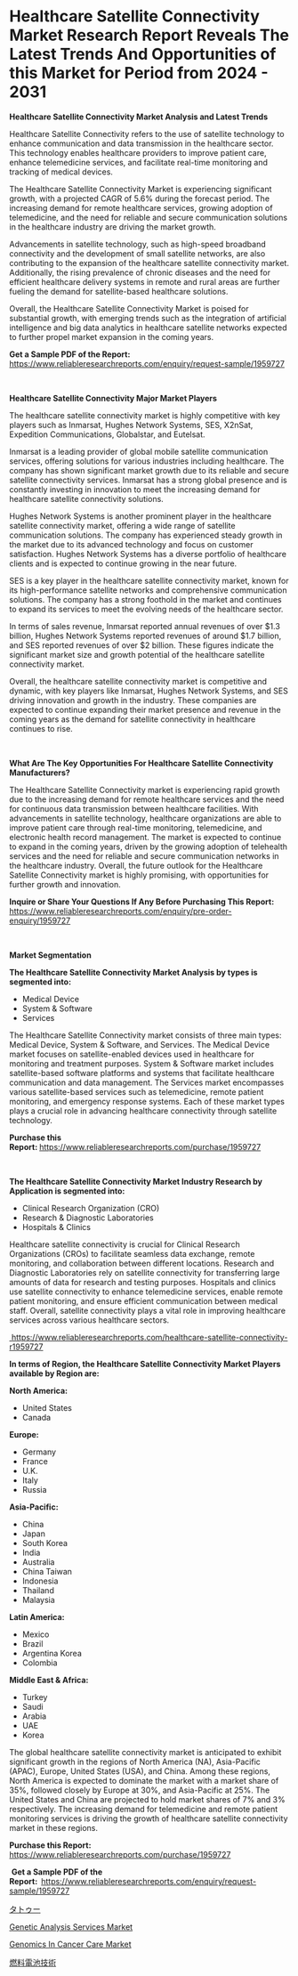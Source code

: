 <p><h1>Healthcare Satellite Connectivity Market Research Report Reveals The Latest Trends And Opportunities of this Market for Period from 2024 - 2031</h1></p><p><strong>Healthcare Satellite Connectivity Market Analysis and Latest Trends</strong></p>
<p><p>Healthcare Satellite Connectivity refers to the use of satellite technology to enhance communication and data transmission in the healthcare sector. This technology enables healthcare providers to improve patient care, enhance telemedicine services, and facilitate real-time monitoring and tracking of medical devices.</p><p>The Healthcare Satellite Connectivity Market is experiencing significant growth, with a projected CAGR of 5.6% during the forecast period. The increasing demand for remote healthcare services, growing adoption of telemedicine, and the need for reliable and secure communication solutions in the healthcare industry are driving the market growth.</p><p>Advancements in satellite technology, such as high-speed broadband connectivity and the development of small satellite networks, are also contributing to the expansion of the healthcare satellite connectivity market. Additionally, the rising prevalence of chronic diseases and the need for efficient healthcare delivery systems in remote and rural areas are further fueling the demand for satellite-based healthcare solutions.</p><p>Overall, the Healthcare Satellite Connectivity Market is poised for substantial growth, with emerging trends such as the integration of artificial intelligence and big data analytics in healthcare satellite networks expected to further propel market expansion in the coming years.</p></p>
<p><strong>Get a Sample PDF of the Report:&nbsp;</strong> <a href="https://www.reliableresearchreports.com/enquiry/request-sample/1959727">https://www.reliableresearchreports.com/enquiry/request-sample/1959727</a></p>
<p>&nbsp;</p>
<p><strong>Healthcare Satellite Connectivity Major Market Players</strong></p>
<p><p>The healthcare satellite connectivity market is highly competitive with key players such as Inmarsat, Hughes Network Systems, SES, X2nSat, Expedition Communications, Globalstar, and Eutelsat.</p><p>Inmarsat is a leading provider of global mobile satellite communication services, offering solutions for various industries including healthcare. The company has shown significant market growth due to its reliable and secure satellite connectivity services. Inmarsat has a strong global presence and is constantly investing in innovation to meet the increasing demand for healthcare satellite connectivity solutions.</p><p>Hughes Network Systems is another prominent player in the healthcare satellite connectivity market, offering a wide range of satellite communication solutions. The company has experienced steady growth in the market due to its advanced technology and focus on customer satisfaction. Hughes Network Systems has a diverse portfolio of healthcare clients and is expected to continue growing in the near future.</p><p>SES is a key player in the healthcare satellite connectivity market, known for its high-performance satellite networks and comprehensive communication solutions. The company has a strong foothold in the market and continues to expand its services to meet the evolving needs of the healthcare sector.</p><p>In terms of sales revenue, Inmarsat reported annual revenues of over $1.3 billion, Hughes Network Systems reported revenues of around $1.7 billion, and SES reported revenues of over $2 billion. These figures indicate the significant market size and growth potential of the healthcare satellite connectivity market.</p><p>Overall, the healthcare satellite connectivity market is competitive and dynamic, with key players like Inmarsat, Hughes Network Systems, and SES driving innovation and growth in the industry. These companies are expected to continue expanding their market presence and revenue in the coming years as the demand for satellite connectivity in healthcare continues to rise.</p></p>
<p>&nbsp;</p>
<p><strong>What Are The Key Opportunities For Healthcare Satellite Connectivity Manufacturers?</strong></p>
<p><p>The Healthcare Satellite Connectivity market is experiencing rapid growth due to the increasing demand for remote healthcare services and the need for continuous data transmission between healthcare facilities. With advancements in satellite technology, healthcare organizations are able to improve patient care through real-time monitoring, telemedicine, and electronic health record management. The market is expected to continue to expand in the coming years, driven by the growing adoption of telehealth services and the need for reliable and secure communication networks in the healthcare industry. Overall, the future outlook for the Healthcare Satellite Connectivity market is highly promising, with opportunities for further growth and innovation.</p></p>
<p><strong>Inquire or Share Your Questions If Any Before Purchasing This Report:</strong> <a href="https://www.reliableresearchreports.com/enquiry/pre-order-enquiry/1959727">https://www.reliableresearchreports.com/enquiry/pre-order-enquiry/1959727</a></p>
<p>&nbsp;</p>
<p><strong>Market Segmentation</strong></p>
<p><strong>The Healthcare Satellite Connectivity Market Analysis by types is segmented into:</strong></p>
<p><ul><li>Medical Device</li><li>System & Software</li><li>Services</li></ul></p>
<p><p>The Healthcare Satellite Connectivity market consists of three main types: Medical Device, System & Software, and Services. The Medical Device market focuses on satellite-enabled devices used in healthcare for monitoring and treatment purposes. System & Software market includes satellite-based software platforms and systems that facilitate healthcare communication and data management. The Services market encompasses various satellite-based services such as telemedicine, remote patient monitoring, and emergency response systems. Each of these market types plays a crucial role in advancing healthcare connectivity through satellite technology.</p></p>
<p><strong>Purchase this Report:&nbsp;</strong><a href="https://www.reliableresearchreports.com/purchase/1959727">https://www.reliableresearchreports.com/purchase/1959727</a></p>
<p>&nbsp;</p>
<p><strong>The Healthcare Satellite Connectivity Market Industry Research by Application is segmented into:</strong></p>
<p><ul><li>Clinical Research Organization (CRO)</li><li>Research & Diagnostic Laboratories</li><li>Hospitals & Clinics</li></ul></p>
<p><p>Healthcare satellite connectivity is crucial for Clinical Research Organizations (CROs) to facilitate seamless data exchange, remote monitoring, and collaboration between different locations. Research and Diagnostic Laboratories rely on satellite connectivity for transferring large amounts of data for research and testing purposes. Hospitals and clinics use satellite connectivity to enhance telemedicine services, enable remote patient monitoring, and ensure efficient communication between medical staff. Overall, satellite connectivity plays a vital role in improving healthcare services across various healthcare sectors.</p></p>
<p><a href="https://www.reliableresearchreports.com/healthcare-satellite-connectivity-r1959727">&nbsp;https://www.reliableresearchreports.com/healthcare-satellite-connectivity-r1959727</a></p>
<p><strong>In terms of Region, the Healthcare Satellite Connectivity Market Players available by Region are:</strong></p>
<p>
    <p> <strong> North America: </strong>
        <ul>
            <li>United States</li>
            <li>Canada</li>
        </ul>
        </p> 
    <p> <strong> Europe: </strong>
        <ul>
            <li>Germany</li>
            <li>France</li>
            <li>U.K.</li>
            <li>Italy</li>
            <li>Russia</li>
        </ul>
        </p> 
    <p> <strong> Asia-Pacific: </strong>
        <ul>
            <li>China</li>
            <li>Japan</li>
            <li>South Korea</li>
            <li>India</li>
            <li>Australia</li>
            <li>China Taiwan</li>
            <li>Indonesia</li>
            <li>Thailand</li>
            <li>Malaysia</li>
        </ul>
        </p> 
    <p> <strong> Latin America: </strong>
        <ul>
            <li>Mexico</li>
            <li>Brazil</li>
            <li>Argentina Korea</li>
            <li>Colombia</li>
        </ul>
        </p> 
    <p> <strong> Middle East & Africa: </strong>
        <ul>
            <li>Turkey</li>
            <li>Saudi</li>
            <li>Arabia</li>
            <li>UAE</li>
            <li>Korea</li>
        </ul>
    </p>
    </p>
<p><p>The global healthcare satellite connectivity market is anticipated to exhibit significant growth in the regions of North America (NA), Asia-Pacific (APAC), Europe, United States (USA), and China. Among these regions, North America is expected to dominate the market with a market share of 35%, followed closely by Europe at 30%, and Asia-Pacific at 25%. The United States and China are projected to hold market shares of 7% and 3% respectively. The increasing demand for telemedicine and remote patient monitoring services is driving the growth of healthcare satellite connectivity market in these regions.</p></p>
<p><strong>Purchase this Report: </strong><a href="https://www.reliableresearchreports.com/purchase/1959727">https://www.reliableresearchreports.com/purchase/1959727</a></p>
<p>&nbsp;<strong>Get a Sample PDF of the Report:&nbsp;&nbsp;</strong><a href="https://www.reliableresearchreports.com/enquiry/request-sample/1959727">https://www.reliableresearchreports.com/enquiry/request-sample/1959727</a></p>
<p><strong></strong></p>
<p><p><a href="https://github.com/kegley4963/Market-Research-Report-List-1/blob/main/347685546544.md">タトゥー</a></p><p><a href="https://github.com/Sarissaschmalingtr6fz2739/Market-Research-Report-List-2/blob/main/genetic-analysis-services-market.md">Genetic Analysis Services Market</a></p><p><a href="https://github.com/RyleeBauch2023/Market-Research-Report-List-1/blob/main/genomics-in-cancer-care-market.md">Genomics In Cancer Care Market</a></p><p><a href="https://github.com/FrancoWeber2023/Market-Research-Report-List-1/blob/main/929781646545.md">燃料電池技術</a></p></p>